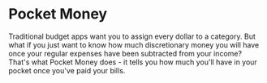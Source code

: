 # Pocket Money

Traditional budget apps want you to assign every dollar to a category. But what if you just want to know how much discretionary money you will have once your regular expenses have been subtracted from your income? That's what Pocket Money does - it tells you how much you'll have in your pocket once you've paid your bills.

